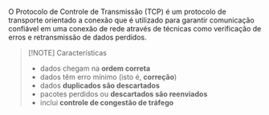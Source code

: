 O Protocolo de Controle de Transmissão (TCP) é um protocolo de transporte orientado a conexão que é utilizado para garantir comunicação confiável em uma conexão de rede através de técnicas como verificação de erros e retransmissão de dados perdidos.

>[!NOTE] Características
>- dados chegam na **ordem correta**
>- dados têm erro mínimo (isto é, **correção**)
>- dados **duplicados são descartados**
>- pacotes perdidos ou **descartados são reenviados**
>- inclui **controle de congestão de tráfego**

